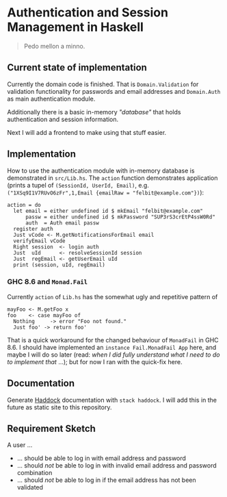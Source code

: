 # Authentication and Session Management in Haskell

>
> Pedo mellon a minno.
>

## Current state of implementation

Currently the domain code is finished. That is `Domain.Validation` for validation
functionality for passwords and email addresses and `Domain.Auth` as main
authentication module.

Additionally there is a basic in-memory _"database"_ that holds authentication and session
information.

Next I will add a frontend to make using that stuff easier.

## Implementation

How to use the authentication module with in-memory database is demonstrated in `src/Lib.hs`. The `action` function demonstrates application (prints a tupel of `(SessionId, UserId, Email)`, e.g. `("1XSq9I1V7RUvO6zFr",1,Email {emailRaw = "felbit@example.com"})`):

```
action = do
  let email = either undefined id $ mkEmail "felbit@example.com"
      passw = either undefined id $ mkPassword "SUP3rS3crEtP4ssW0Rd"
      auth  = Auth email passw
  register auth
  Just vCode <- M.getNotificationsForEmail email
  verifyEmail vCode
  Right session  <- login auth
  Just  uId      <- resolveSessionId session
  Just  regEmail <- getUserEmail uId
  print (session, uId, regEmail)
```

### GHC 8.6 and `Monad.Fail`

Currently `action` of `Lib.hs` has the somewhat ugly and repetitive pattern of

```
mayFoo <- M.getFoo x
foo    <- case mayFoo of
  Nothing     -> error "Foo not found."
  Just foo' -> return foo'
```

That is a quick workaround for the changed behaviour of `MonadFail` in GHC 8.6. I should
have implemented an `instance Fail.MonadFail App` here, and maybe I will do so later (read:
_when I did fully understand what I need to do to implement that_ ...); but for now I ran
with the quick-fix here.

## Documentation

Generate [Haddock](https://www.haskell.org/haddock) documentation with `stack haddock`. I will add this in the future as static site to this repository.

## Requirement Sketch

A user ...
* ... should be able to log in with email address and password
* ... should *not* be able to log in with invalid email address and password combination
* ... should *not* be able to log in if the email address has not been validated
